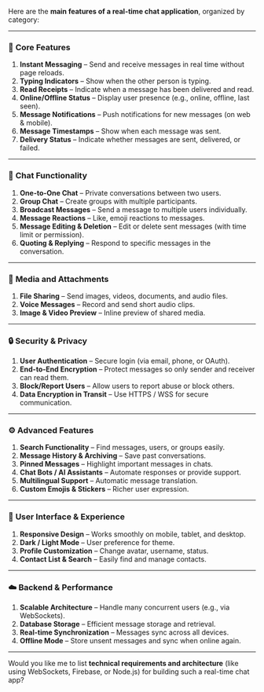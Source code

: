 Here are the **main features of a real-time chat application**, organized by category:

---

### 🧩 **Core Features**

1. **Instant Messaging** – Send and receive messages in real time without page reloads.
2. **Typing Indicators** – Show when the other person is typing.
3. **Read Receipts** – Indicate when a message has been delivered and read.
4. **Online/Offline Status** – Display user presence (e.g., online, offline, last seen).
5. **Message Notifications** – Push notifications for new messages (on web & mobile).
6. **Message Timestamps** – Show when each message was sent.
7. **Delivery Status** – Indicate whether messages are sent, delivered, or failed.

---

### 💬 **Chat Functionality**

1. **One-to-One Chat** – Private conversations between two users.
2. **Group Chat** – Create groups with multiple participants.
3. **Broadcast Messages** – Send a message to multiple users individually.
4. **Message Reactions** – Like, emoji reactions to messages.
5. **Message Editing & Deletion** – Edit or delete sent messages (with time limit or permission).
6. **Quoting & Replying** – Respond to specific messages in the conversation.

---

### 📎 **Media and Attachments**

1. **File Sharing** – Send images, videos, documents, and audio files.
2. **Voice Messages** – Record and send short audio clips.
3. **Image & Video Preview** – Inline preview of shared media.

---

### 🔒 **Security & Privacy**

1. **User Authentication** – Secure login (via email, phone, or OAuth).
2. **End-to-End Encryption** – Protect messages so only sender and receiver can read them.
3. **Block/Report Users** – Allow users to report abuse or block others.
4. **Data Encryption in Transit** – Use HTTPS / WSS for secure communication.

---

### ⚙️ **Advanced Features**

1. **Search Functionality** – Find messages, users, or groups easily.
2. **Message History & Archiving** – Save past conversations.
3. **Pinned Messages** – Highlight important messages in chats.
4. **Chat Bots / AI Assistants** – Automate responses or provide support.
5. **Multilingual Support** – Automatic message translation.
6. **Custom Emojis & Stickers** – Richer user expression.

---

### 📱 **User Interface & Experience**

1. **Responsive Design** – Works smoothly on mobile, tablet, and desktop.
2. **Dark / Light Mode** – User preference for theme.
3. **Profile Customization** – Change avatar, username, status.
4. **Contact List & Search** – Easily find and manage contacts.

---

### ☁️ **Backend & Performance**

1. **Scalable Architecture** – Handle many concurrent users (e.g., via WebSockets).
2. **Database Storage** – Efficient message storage and retrieval.
3. **Real-time Synchronization** – Messages sync across all devices.
4. **Offline Mode** – Store unsent messages and sync when online again.

---

Would you like me to list **technical requirements and architecture** (like using WebSockets, Firebase, or Node.js) for building such a real-time chat app?
